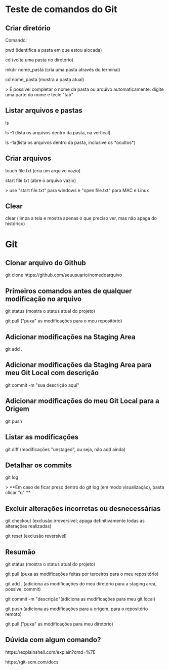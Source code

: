 # Teste de comandos do Git
## Criar diretório
<p>Comando:</p>
<p>pwd (identifica a pasta em que estou alocada) </p>
<p>cd (volta uma pasta no diretório)</p>
<p>mkdir nome_pasta (cria uma pasta através do terminal)</p>
<p>cd nome_pasta (mostra a pasta atual)</p>
> É possível completar o nome da pasta ou arquivo automaticamente: digite uma parte do nome e tecle "tab"

## Listar arquivos e pastas
<p>ls</p>
<p>ls -1 (lista os arquivos dentro da pasta, na vertical)</p>
<p>ls -1a(lista os arquivos dentro da pasta, inclusive os *ocultos*)</p>

## Criar arquivos
<p>touch file.txt (cria um arquivo vazio)</p>
<p>start file.txt (abre o arquivo vazio)</p>
> use "start file.txt" para windows e "open file.txt" para MAC e Linux

## Clear
<p>clear (limpa a tela e mostra apenas o que preciso ver, mas não apaga do histórico)</p>


# Git
## Clonar arquivo do Github
<p>git clone https://github.com/seuusuario/nomedoarquivo</p>

## Primeiros comandos antes de qualquer modificação no arquivo
<p> git status (mostra o status atual do projeto)</p>
<p> git pull ("puxa" as modificações para o meu repositório) </p>

## Adicionar modificações na Staging Area
<p> git add . </p>

## Adicionar modificações da Staging Area para meu Git Local com descrição
<p> git commit -m "sua descrição aqui" </p>

## Adicionar modificações do meu Git Local para a Origem
<p> git push </p>

## Listar as modificações
<p> git diff (modificações "unstaged", ou seja, não add ainda) <p>

## Detalhar os commits
<p>git log </p>
> **Em caso de ficar preso dentro do git log (em modo visualização), basta clicar "q" **

## Excluir alterações incorretas ou desnecessárias
<p>git checkout (exclusão irreversível; apaga definitivamente todas as alterações realizadas)</p>
<p>git reset (exclusão reversível)</p>

## Resumão
<p>git status (mostra o status atual do projeto)</p>
<p>git pull (puxa as modificações feitas por terceiros para o meu repositório)</p>
<p>git add . (adiciona as modificações do meu diretório para a staging area, possivel commit)</p>
<p>git commit -m "descrição"(adiciona as modificações para meu git local)</p>
<p>git push (adiciona as modificações para a origem, para o repositório remoto)</p>
<p>git pull ("puxa" as modificações para meu diretório)</p>

## Dúvida com algum comando?
<p>https://explainshell.com/explain?cmd=%7E</p>
<p>https://git-scm.com/docs</p>





